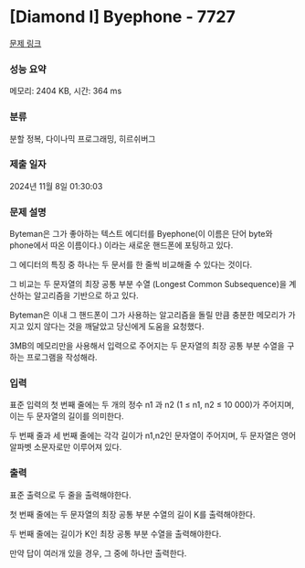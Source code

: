 # [Diamond I] Byephone - 7727 

[문제 링크](https://www.acmicpc.net/problem/7727) 

### 성능 요약

메모리: 2404 KB, 시간: 364 ms

### 분류

분할 정복, 다이나믹 프로그래밍, 히르쉬버그

### 제출 일자

2024년 11월 8일 01:30:03

### 문제 설명

<p>Byteman은 그가 좋아하는 텍스트 에디터를 Byephone(이 이름은 단어 byte와 phone에서 따온 이름이다.) 이라는 새로운 핸드폰에 포팅하고 있다.</p>

<p>그 에디터의 특징 중 하나는 두 문서를 한 줄씩 비교해줄 수 있다는 것이다.</p>

<p>그 비교는 두 문자열의 최장 공통 부분 수열 (Longest Common Subsequence)을 계산하는 알고리즘을 기반으로 하고 있다.</p>

<p>Byteman은 이내 그 핸드폰이 그가 사용하는 알고리즘을 돌릴 만큼 충분한 메모리가 가지고 있지 않다는 것을 깨달았고 당신에게 도움을 요청했다.</p>

<p>3MB의 메모리만을 사용해서 입력으로 주어지는 두 문자열의 최장 공통 부분 수열을 구하는 프로그램을 작성해라.</p>

### 입력 

 <p>표준 입력의 첫 번째 줄에는 두 개의 정수 n1 과 n2 (1 ≤ n1, n2 ≤ 10 000)가 주어지며, 이는 두 문자열의 길이를 의미한다.</p>

<p>두 번째 줄과 세 번째 줄에는 각각 길이가 n1,n2인 문자열이 주어지며, 두 문자열은 영어 알파벳 소문자로만 이루어져 있다.</p>

### 출력 

 <p>표준 출력으로 두 줄을 출력해야한다.</p>

<p>첫 번째 줄에는 두 문자열의 최장 공통 부분 수열의 길이 K를 출력해야한다.</p>

<p>두 번째 줄에는 길이가 K인 최장 공통 부분 수열을 출력해야한다.</p>

<p>만약 답이 여러개 있을 경우, 그 중에 하나만 출력한다.</p>

